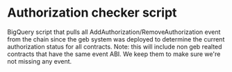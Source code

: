 # Authorization checker script

BigQuery script that pulls all AddAuthorization/RemoveAuthorization event from the chain since the geb system was deployed to determine the current authorization status for all contracts.
Note: this will include non geb realted contracts that have the same event ABI. We keep them to make sure we're not missing any event.